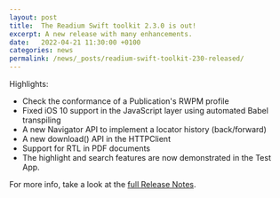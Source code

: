 ```yaml
---
layout: post
title:  The Readium Swift toolkit 2.3.0 is out!
excerpt: A new release with many enhancements.
date:   2022-04-21 11:30:00 +0100
categories: news
permalink: /news/_posts/readium-swift-toolkit-230-released/
---
```


Highlights:

- Check the conformance of a Publication's RWPM profile
- Fixed iOS 10 support in the JavaScript layer using automated Babel transpiling
- A new Navigator API to implement a locator history (back/forward)
- A new download() API in the HTTPClient
- Support for RTL in PDF documents
- The highlight and search features are now demonstrated in the Test App.

For more info, take a look at the <a href="https://github.com/readium/swift-toolkit/releases/tag/2.3.0">full Release Notes</a>.